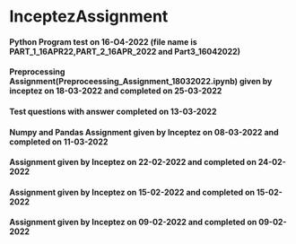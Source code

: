 # InceptezAssignment
#### Python Program test on 16-O4-2022 (file name is PART_1_16APR22,PART_2_16APR_2022 and Part3_16042022)
#### Preprocessing Assignment(Preproceessing_Assignment_18032022.ipynb) given by inceptez on 18-03-2022 and completed on 25-03-2022
#### Test questions with answer completed on 13-03-2022
#### Numpy and Pandas Assignment given by Inceptez on 08-03-2022 and completed on 11-03-2022
#### Assignment given by Inceptez on 22-02-2022 and completed on 24-02-2022
#### Assignment given by Inceptez on 15-02-2022 and completed on 15-02-2022
#### Assignment given by Inceptez on 09-02-2022 and completed on 09-02-2022
